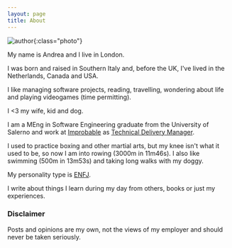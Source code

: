 ```yaml
---
layout: page
title: About
---
```


![author]({{site.url}}/{{site.images}}/andreadellacorte.png){:class="photo"}

My name is Andrea and I live in London.

I was born and raised in Southern Italy and, before the UK, I've lived in the Netherlands, Canada and USA.

I like managing software projects, reading, travelling, wondering about life and playing videogames (time permitting).

I <3 my wife, kid and dog.

I am a MEng in Software Engineering graduate from the University of Salerno and work at [Improbable](https://www.improbable.io) as [Technical Delivery Manager](https://www.linkedin.com/jobs/view/1091954131/).

I used to practice boxing and other martial arts, but my knee isn't what it used to be, so now I am into rowing (3000m in 11m46s). I also like swimming (500m in 13m53s) and taking long walks with my doggy.

My personality type is [ENFJ](https://www.personalitypage.com/html/ENFJ.html).

I write about things I learn during my day from others, books or just my experiences.

### Disclaimer

Posts and opinions are my own, not the views of my employer and should never be taken seriously.
